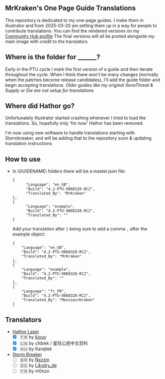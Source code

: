 ## MrKraken's One Page Guide Translations
This repository is dedicated to my one-page guides. I make them in illustrator and from 2025-03-20 am setting them up in a way for people to contribute translations.
You can find the rendered versions on my [Community Hub profile](https://robertsspaceindustries.com/community-hub/user/MrKraken)
The final versions will all be posted alongside my main image with credit to the translators

## Where is the folder for ______?
Early in the PTU cycle I mark the first version of a guide and then iterate throughout the cycle. When I think there won't be many changes (normally when the patches become release candidates), I'll add the guide folder and begin accepting translations.
*Older guides like my original XenoThreat & Supply or Die are not setup for translations*

## Where did Hathor go?
Unfortunately Illustrator started crashing whenever I tried to load the translations. So, hopefully only 'for now' Hathor has been removed.

I'm now using new software to handle translations starting with Stormbreaker, and will be adding that to the repository soon & updating translation instructions

## How to use
- In \GUIDENAME\ folders there will be a master.json file:
  ```
  {
        "Language": "en_GB",
        "Build": "4.2-PTU-9868328-RC2",
        "Translated_By": "MrKraken"
  },
  {
        "Language": "example",
        "Build": "4.2-PTU-9868328-RC2",
        "Translated_By": ""
  }
  ```
  Add your translation after `}` being sure to add a comma `,` after the example object:
    ```
    {
        "Language": "en_GB",
        "Build": "4.2-PTU-9868328-RC2",
        "Translated_By": "MrKraken"
  },
  {
        "Language": "example",
        "Build": "4.2-PTU-9868328-RC2",
        "Translated_By": ""
  },
  {
        "Language": "fr_FR",
        "Build": "4.2-PTU-9868328-RC2",
        "Translated_By": "MonsieurKraken"
  }
  ```

## Translators
- [Hathor Laser](https://robertsspaceindustries.com/community-hub/post/hathor-laser-one-page-guide-V4mCVfAgVSXbc)
  - [x] 🇫🇷 by [kiouv](https://x.com/Journalduverse)
  - [x] 🇨🇳 by cfdxkk / 星际公民中文百科
  - [x] 🇭🇺 by Karajtek
- [Storm Breaker](https://robertsspaceindustries.com/community-hub/post/storm-breaker-one-page-guide-XTU7HaiJkZyFs)
  - [ ] 🇧🇷 by [Nxzzin](https://x.com/onxzzin)
  - [ ] 🇩🇪 by [L4ndry_de](https://x.com/L4ndry_de)
  - [ ] 🇫🇷 by m0nzo